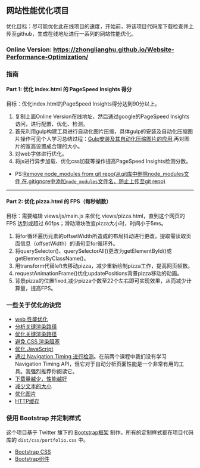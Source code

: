 ## 网站性能优化项目

优化目标：尽可能优化此在线项目的速度，开始前，将该项目代码库下载检查并上传至github，生成在线地址进行一系列的网站性能优化。

### Online Version: https://zhonglianghu.github.io/Website-Performance-Optimization/

### 指南

#### Part 1: 优化 index.html 的 PageSpeed Insights 得分
目标：优化index.html的PageSpeed Insights得分达到90分以上。

1. 复制上面Online Version在线地址，然后通过google的PageSpeed Insights访问，进行配置、优化、检测。
2. 首先利用gulp构建工具进行自动化图片压缩，具体gulp的安装及自动化压缩图片操作可见个人学习总结过程：[Gulp安装及其自动化压缩图片的应用](https://zhuanlan.zhihu.com/p/26534023),再对图片的宽高设置成合理的大小。
3. 对web字体进行优化。
4. 将js进行异步加载、优化css加载等操作提高PageSpeed Insights检测分数。

* PS:[Remove node_modules from git repo(从git库中删除node_modules文件,在.gitignore中添加```node_modules```文件名，防止上传至git repo)](https://gist.github.com/paulallies/0052fab554b14bbfa3ef)
----

#### Part 2: 优化 pizza.html 的 FPS（每秒帧数）

目标：需要编辑 views/js/main.js 来优化 views/pizza.html，直到这个网页的 FPS 达到或超过 60fps；滑动滑块改变pizza大小时，时间小于5ms。

1. 将for循环遍历元素的offsetWidth所造成的布局抖动进行更改，提取需读取页面信息（offsetWidth）的语句至for循环外。
2. 将querySelector()、querySelectorAll()更改为getElementById()或getElementsByClassName()。
3. 用transform代替left去移动pizza，减少重新绘制pizza工作，提高网页帧数。
4. requestAnimationFrame()优化updatePositions背景pizza移动的动画。
5. 背景pizza的位置fixed,减少pizza个数至22个左右即可实现效果，从而减少计算量，提高FPS。

### 一些关于优化的诀窍
* [web 性能优化](https://developers.google.com/web/fundamentals/performance/ "web 性能")
* [分析关键渲染路径](https://developers.google.com/web/fundamentals/performance/critical-rendering-path/analyzing-crp.html "分析关键渲染路径")
* [优化关键渲染路径](https://developers.google.com/web/fundamentals/performance/critical-rendering-path/optimizing-critical-rendering-path.html "优化关键渲染路径！")
* [避免 CSS 渲染阻塞](https://developers.google.com/web/fundamentals/performance/critical-rendering-path/render-blocking-css.html "css渲染阻塞")
* [优化 JavaScript](https://developers.google.com/web/fundamentals/performance/critical-rendering-path/adding-interactivity-with-javascript.html "javascript")
* [通过 Navigation Timing 进行检测](https://developers.google.com/web/fundamentals/performance/critical-rendering-path/measure-crp.html "nav timing api")。在前两个课程中我们没有学习 Navigation Timing API，但它对于自动分析页面性能是一个非常有用的工具。我强烈推荐你阅读它。
* <a href="https://developers.google.com/web/fundamentals/performance/optimizing-content-efficiency/eliminate-downloads.html">下载量越少，性能越好</a>
* <a href="https://developers.google.com/web/fundamentals/performance/optimizing-content-efficiency/optimize-encoding-and-transfer.html">减少文本的大小</a>
* <a href="https://developers.google.com/web/fundamentals/performance/optimizing-content-efficiency/image-optimization.html">优化图片</a>
* <a href="https://developers.google.com/web/fundamentals/performance/optimizing-content-efficiency/http-caching.html">HTTP缓存</a>

### 使用 Bootstrap 并定制样式
这个项目基于 Twitter 旗下的 <a href="http://getbootstrap.com/">Bootstrap框架</a> 制作。所有的定制样式都在项目代码库的 `dist/css/portfolio.css` 中。

* <a href="http://getbootstrap.com/css/">Bootstrap CSS</a>
* <a href="http://getbootstrap.com/components/">Bootstrap组件</a>
